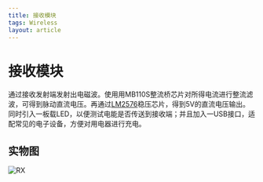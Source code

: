 ```yaml
---
title: 接收模块
tags: Wireless
layout: article
---
```


接收模块
======

通过接收发射端发射出电磁波。使用用MB110S整流桥芯片对所得电流进行整流滤波，可得到脉动直流电压。再通过[LM2576](https://www.ti.com.cn/product/cn/LM2576)稳压芯片，得到5V的直流电压输出。同时引入一板载LED，以便测试电能是否传送到接收端；并且加入一USB接口，适配常见的电子设备，方便对用电器进行充电。

## 实物图
![RX]({{site.url}}/MCU/assets/RX.JPG)
